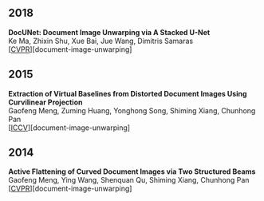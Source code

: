 ## 2018
**DocUNet: Document Image Unwarping via A Stacked U-Net**  
Ke Ma, Zhixin Shu, Xue Bai, Jue Wang, Dimitris Samaras  
\[[CVPR](http://openaccess.thecvf.com/content_cvpr_2018/papers/Ma_DocUNet_Document_Image_CVPR_2018_paper.pdf)\]\[document-image-unwarping\]

## 2015
**Extraction of Virtual Baselines from Distorted Document Images Using Curvilinear Projection**  
Gaofeng Meng, Zuming Huang, Yonghong Song, Shiming Xiang, Chunhong Pan  
\[[ICCV](https://www.cv-foundation.org/openaccess/content_iccv_2015/papers/Meng_Extraction_of_Virtual_ICCV_2015_paper.pdf)\]\[document-image-unwarping\]

## 2014
**Active Flattening of Curved Document Images via Two Structured Beams**  
Gaofeng Meng, Ying Wang, Shenquan Qu, Shiming Xiang, Chunhong Pan  
\[[CVPR](http://openaccess.thecvf.com/content_cvpr_2014/papers/Meng_Active_Flattening_of_2014_CVPR_paper.pdf)\]\[document-image-unwarping\]
